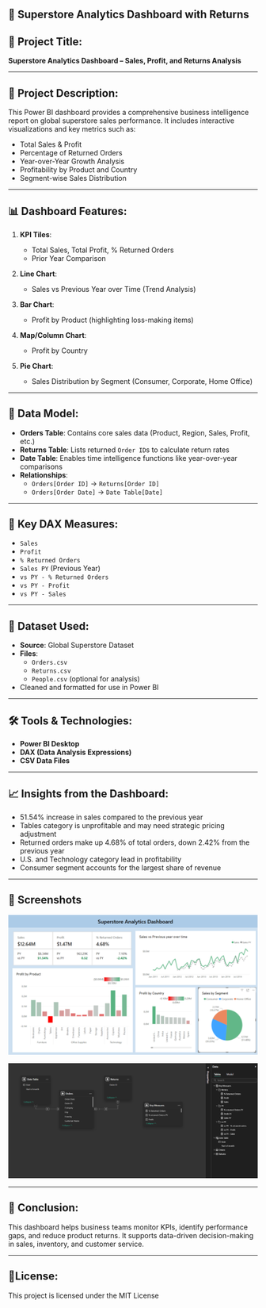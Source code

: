 ## 📘 Superstore Analytics Dashboard with Returns

## 🧾 Project Title:
**Superstore Analytics Dashboard – Sales, Profit, and Returns Analysis**

---

## 📁 Project Description:
This Power BI dashboard provides a comprehensive business intelligence report on global superstore sales performance. It includes interactive visualizations and key metrics such as:
- Total Sales & Profit
- Percentage of Returned Orders
- Year-over-Year Growth Analysis
- Profitability by Product and Country
- Segment-wise Sales Distribution

---

## 📊 Dashboard Features:
1. **KPI Tiles**:
   - Total Sales, Total Profit, % Returned Orders
   - Prior Year Comparison

2. **Line Chart**:
   - Sales vs Previous Year over Time (Trend Analysis)

3. **Bar Chart**:
   - Profit by Product (highlighting loss-making items)

4. **Map/Column Chart**:
   - Profit by Country

5. **Pie Chart**:
   - Sales Distribution by Segment (Consumer, Corporate, Home Office)

---

## 🔁 Data Model:
- **Orders Table**: Contains core sales data (Product, Region, Sales, Profit, etc.)
- **Returns Table**: Lists returned `Order ID`s to calculate return rates
- **Date Table**: Enables time intelligence functions like year-over-year comparisons
- **Relationships**:
  - `Orders[Order ID]` → `Returns[Order ID]`
  - `Orders[Order Date]` → `Date Table[Date]`

---

## 📐 Key DAX Measures:
- `Sales`
- `Profit`
- `% Returned Orders`
- `Sales PY` (Previous Year)
- `vs PY - % Returned Orders`
- `vs PY - Profit`
- `vs PY - Sales`

---

## 📂 Dataset Used:
- **Source**: Global Superstore Dataset  
- **Files**:
  - `Orders.csv`
  - `Returns.csv`
  - `People.csv` (optional for analysis)
- Cleaned and formatted for use in Power BI

---

## 🛠 Tools & Technologies:
- **Power BI Desktop**
- **DAX (Data Analysis Expressions)**
- **CSV Data Files**

---

## 📈 Insights from the Dashboard:
- 51.54% increase in sales compared to the previous year
- Tables category is unprofitable and may need strategic pricing adjustment
- Returned orders make up 4.68% of total orders, down 2.42% from the previous year
- U.S. and Technology category lead in profitability
- Consumer segment accounts for the largest share of revenue

---

## 📸 Screenshots

![Dashboard](screenshots/dashboard.png)

![Model View](screenshots/model_view.png)


---

## 🧠 Conclusion:
This dashboard helps business teams monitor KPIs, identify performance gaps, and reduce product returns. It supports data-driven decision-making in sales, inventory, and customer service.

---

## 🧾License:
This project is licensed under the MIT License
